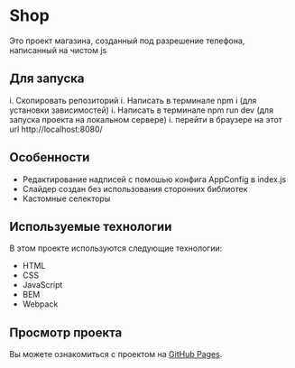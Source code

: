 # Shop

Это проект магазина, созданный под разрешение телефона, написанный на чистом js

## Для запуска

i. Скопировать репозиторий
i. Написать в терминале npm i (для установки зависимостей)
i. Написать в терминале npm run dev (для запуска проекта на локальном сервере)
i. перейти в браузере на этот url http://localhost:8080/
## Особенности

* Редактирование надписей с помошью конфига AppConfig в index.js
* Слайдер создан без использования сторонних библиотек
* Кастомные селекторы

## Используемые технологии

В этом проекте используются следующие технологии:

* HTML
* CSS
* JavaScript
* BEM
* Webpack

## Просмотр проекта

Вы можете ознакомиться с проектом на [GitHub Pages](https://shamsievartyom.github.io/mobile-landing/).